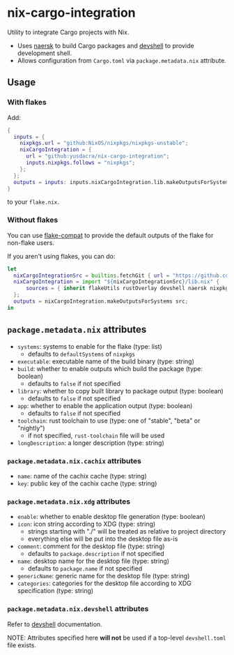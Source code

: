 # nix-cargo-integration

Utility to integrate Cargo projects with Nix.

- Uses [naersk] to build Cargo packages and [devshell] to provide development shell.
- Allows configuration from `Cargo.toml` via `package.metadata.nix` attribute.

## Usage

### With flakes

Add:
```nix
{
  inputs = {
    nixpkgs.url = "github:NixOS/nixpkgs/nixpkgs-unstable";
    nixCargoIntegration = {
      url = "github:yusdacra/nix-cargo-integration";
      inputs.nixpkgs.follows = "nixpkgs";
    };
  };
  outputs = inputs: inputs.nixCargoIntegration.lib.makeOutputsForSystems src;
}
```
to your `flake.nix`.

### Without flakes

You can use [flake-compat] to provide the default outputs of the flake for non-flake users.

If you aren't using flakes, you can do:
```nix
let
  nixCargoIntegrationSrc = builtins.fetchGit { url = "https://github.com/yusdacra/nix-cargo-integration.git"; rev = <something>; sha256 = <something>; };
  nixCargoIntegration = import "${nixCargoIntegrationSrc}/lib.nix" {
      sources = { inherit flakeUtils rustOverlay devshell naersk nixpkgs; };
  };
  outputs = nixCargoIntegration.makeOutputsForSystems src;
in
```

## `package.metadata.nix` attributes

- `systems`: systems to enable for the flake (type: list)
    - defaults to `defaultSystems` of `nixpkgs`
- `executable`: executable name of the build binary (type: string)
- `build`: whether to enable outputs which build the package (type: boolean)
    - defaults to `false` if not specified
- `library`: whether to copy built library to package output (type: boolean)
    - defaults to `false` if not specified
- `app`: whether to enable the application output (type: boolean)
    - defaults to `false` if not specified
- `toolchain`: rust toolchain to use (type: one of "stable", "beta" or "nightly")
    - if not specified, `rust-toolchain` file will be used
- `longDescription`: a longer description (type: string)

### `package.metadata.nix.cachix` attributes

- `name`: name of the cachix cache (type: string)
- `key`: public key of the cachix cache (type: string)

### `package.metadata.nix.xdg` attributes

- `enable`: whether to enable desktop file generation (type: boolean)
- `icon`: icon string according to XDG (type: string)
    - strings starting with "./" will be treated as relative to project directory
    - everything else will be put into the desktop file as-is
- `comment`: comment for the desktop file (type: string)
    - defaults to `package.description` if not specified
- `name`: desktop name for the desktop file (type: string)
    - defaults to `package.name` if not specified
- `genericName`: generic name for the desktop file (type: string)
- `categories`: categories for the desktop file according to XDG specification (type: string)

### `package.metadata.nix.devshell` attributes

Refer to [devshell] documentation.

NOTE: Attributes specified here **will not** be used if a top-level `devshell.toml` file exists.

[devshell]: https://github.com/numtide/devshell "devshell"
[naersk]: https://github.com/nmattia/naersk "naersk"
[flake-compat]: https://github.com/edolstra/flake-compat "flake-compat"